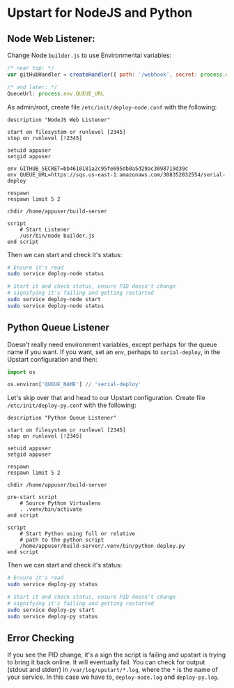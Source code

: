 # Upstart for NodeJS and Python

## Node Web Listener:

Change Node `builder.js` to use Environmental variables:

```javascript
/* near top: */
var gitHubHandler = createHandler({ path: '/webhook', secret: process.env.GITHUB_SECRET });

/* and later: */
QueueUrl: process.env.QUEUE_URL
```

As admin/root, create file `/etc/init/deploy-node.conf` with the following:

```
description "NodeJS Web Listener"

start on filesystem or runlevel [2345]
stop on runlevel [!2345]

setuid appuser
setgid appuser

env GITHUB_SECRET=bb4610181a2c95fe695db0a5d29ac3098719d39c
env QUEUE_URL=https://sqs.us-east-1.amazonaws.com/308352032554/serial-deploy

respawn
respawn limit 5 2

chdir /home/appuser/build-server

script
    # Start Listener
    /usr/bin/node builder.js
end script
```

Then we can start and check it's status:

```bash
# Ensure it's read
sudo service deploy-node status

# Start it and check status, ensure PID doesn't change
# signifying it's failing and getting restarted
sudo service deploy-node start
sudo service deploy-node status
```


## Python Queue Listener

Doesn't really need environment variables, except perhaps for the queue name if you want. If you want, set an `env`, perhaps to `serial-deploy`, in the Upstart configuration and then:

```python
import os

os.environ['QUEUE_NAME'] // 'serial-deploy'
```

Let's skip over that and head to our Upstart configuration. Create file `/etc/init/deploy-py.conf` with the following:

```
description "Python Queue Listener"

start on filesystem or runlevel [2345]
stop on runlevel [!2345]

setuid appuser
setgid appuser

respawn
respawn limit 5 2

chdir /home/appuser/build-server

pre-start script
    # Source Python Virtualenv
    . .venv/bin/activate
end script

script
    # Start Python using full or relative
    # path to the python script
    /home/appuser/build-server/.venv/bin/python deploy.py 
end script
```

Then we can start and check it's status:

```bash
# Ensure it's read
sudo service deploy-py status

# Start it and check status, ensure PID doesn't change
# signifying it's failing and getting restarted
sudo service deploy-py start
sudo service deploy-py status
```

## Error Checking

If you see the PID change, it's a sign the script is failing and upstart is trying to bring it back online. It will eventually fail. You can check for output (stdout and stderr) in `/var/log/upstart/*.log`, where the `*` is the name of your service. In this case we have to, `deploy-node.log` and `deploy-py.log`.



